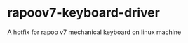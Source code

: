 rapoov7-keyboard-driver
=======================

A hotfix for rapoo v7 mechanical keyboard on linux machine
